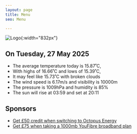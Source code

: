 ```yaml
---
layout: page
title: Menu
seo: Menu

---
```


![Logo](/images/logo.jpg){:width="832px"}

<!-- weather_marker starts -->
## On Tuesday, 27 May 2025

- The average temperature today is 15.87˚C,
- With highs of 16.66˚C and lows of 15.39˚C,
- It may feel like 15.73˚C with broken clouds
- The wind speed is 6.17m/s and visibility is 10000m
- The pressure is 1009hPa and humidity is 85%
- The sun will rise at 03:59 and set at 20:11

<!-- weather_marker ends -->

## Sponsors

- [Get £50 credit when switching to Octopus Energy](https://bit.ly/3oD1nnS)
- [Get £75 when taking a 1000mb YouFibre broadband plan](https://aklam.io/91zWhU?)
